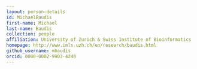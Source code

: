 ```yaml
---
layout: person-details
id: MichaelBaudis
first-name: Michael
last-name: Baudis
collection: people
affiliation: University of Zurich & Swiss Institute of Bioinformatics
homepage: http://www.imls.uzh.ch/en/research/baudis.html
github_username: mbaudis
orcid: 0000-0002-9903-4248
---
```

